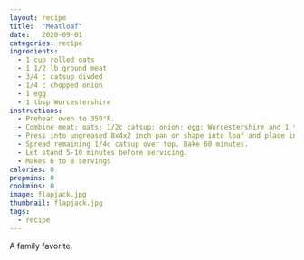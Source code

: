 ```yaml
---
layout: recipe
title:  "Meatloaf"
date:   2020-09-01
categories: recipe
ingredients: 
  - 1 cup rolled oats
  - 1 1/2 lb ground meat
  - 3/4 c catsup divded
  - 1/4 c chopped onion
  - 1 egg
  - 1 tbsp Worcestershire
instructions: 
  - Preheat oven to 350°F.
  - Combine meat; oats; 1/2c catsup; onion; egg; Worcestershire and 1 tsp salt (if desired).
  - Press into ungreased 8x4x2 inch pan or shape into loaf and place in shallow baking pan.
  - Spread remaining 1/4c catsup over top. Bake 60 minutes.
  - Let stand 5-10 minutes before servicing.
  - Makes 6 to 8 servings
calories: 0
prepmins: 0
cookmins: 0
image: flapjack.jpg
thumbnail: flapjack.jpg
tags: 
  - recipe
---
```

A family favorite.

